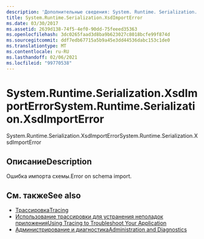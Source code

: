```yaml
---
description: 'Дополнительные сведения: System. Runtime. Serialization. Кссдимпортеррор'
title: System.Runtime.Serialization.XsdImportError
ms.date: 03/30/2017
ms.assetid: 2639d138-74f5-4ef0-90dd-75feeed35363
ms.openlocfilehash: 3dc0265faad3d8ba9b623027c8018bcfe99f874d
ms.sourcegitcommit: ddf7edb67715a5b9a45e3dd44536dabc153c1de0
ms.translationtype: MT
ms.contentlocale: ru-RU
ms.lasthandoff: 02/06/2021
ms.locfileid: "99770538"
---
```

# <a name="systemruntimeserializationxsdimporterror"></a><span data-ttu-id="5204d-103">System.Runtime.Serialization.XsdImportError</span><span class="sxs-lookup"><span data-stu-id="5204d-103">System.Runtime.Serialization.XsdImportError</span></span>

<span data-ttu-id="5204d-104">System.Runtime.Serialization.XsdImportError</span><span class="sxs-lookup"><span data-stu-id="5204d-104">System.Runtime.Serialization.XsdImportError</span></span>  
  
## <a name="description"></a><span data-ttu-id="5204d-105">Описание</span><span class="sxs-lookup"><span data-stu-id="5204d-105">Description</span></span>  

 <span data-ttu-id="5204d-106">Ошибка импорта схемы.</span><span class="sxs-lookup"><span data-stu-id="5204d-106">Error on schema import.</span></span>  
  
## <a name="see-also"></a><span data-ttu-id="5204d-107">См. также</span><span class="sxs-lookup"><span data-stu-id="5204d-107">See also</span></span>

- [<span data-ttu-id="5204d-108">Трассировка</span><span class="sxs-lookup"><span data-stu-id="5204d-108">Tracing</span></span>](index.md)
- [<span data-ttu-id="5204d-109">Использование трассировки для устранения неполадок приложения</span><span class="sxs-lookup"><span data-stu-id="5204d-109">Using Tracing to Troubleshoot Your Application</span></span>](using-tracing-to-troubleshoot-your-application.md)
- [<span data-ttu-id="5204d-110">Администрирование и диагностика</span><span class="sxs-lookup"><span data-stu-id="5204d-110">Administration and Diagnostics</span></span>](../index.md)
